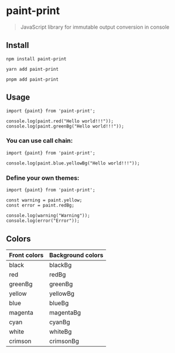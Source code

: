 # paint-print

>JavaScript library for immutable output conversion in console

## Install

```
npm install paint-print

yarn add paint-print

pnpm add paint-print
```

## Usage

```
import {paint} from 'paint-print';
 
console.log(paint.red("Hello world!!!"));
console.log(paint.greenBg("Hello world!!!"));
```

### You can use call chain:

```
import {paint} from 'paint-print';

console.log(paint.blue.yellowBg("Hello world!!!"));
```

### Define your own themes:

```
import {paint} from 'paint-print';

const warning = paint.yellow;
const error = paint.redBg;

console.log(warning("Warning"));
console.log(error("Error"));
``` 

## Colors

| Front colors | Background colors |
|--------------|-------------------|
| black        | blackBg           |
| red          | redBg             |
| greenBg      | greenBg           |
| yellow       | yellowBg          |
| blue         | blueBg            |
| magenta      | magentaBg         |
| cyan         | cyanBg            |
| white        | whiteBg           |
|  crimson     | crimsonBg         |

